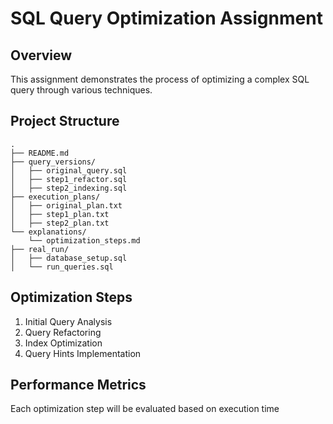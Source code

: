 # SQL Query Optimization Assignment

## Overview
This assignment demonstrates the process of optimizing a complex SQL query through various techniques.

## Project Structure
```
.
├── README.md
├── query_versions/
│   ├── original_query.sql
│   ├── step1_refactor.sql
│   ├── step2_indexing.sql
├── execution_plans/
│   ├── original_plan.txt
│   ├── step1_plan.txt
│   ├── step2_plan.txt
└── explanations/
    └── optimization_steps.md
├── real_run/
│   ├── database_setup.sql
│   └── run_queries.sql

```

## Optimization Steps
1. Initial Query Analysis
2. Query Refactoring
3. Index Optimization
4. Query Hints Implementation

## Performance Metrics
Each optimization step will be evaluated based on execution time
